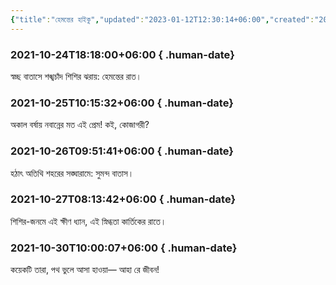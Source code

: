 ```yaml
---
{"title":"হেমন্তের হাইকু","updated":"2023-01-12T12:30:14+06:00","created":"2021-10-24T18:18:00+06:00","latitude":23.79045761,"longitude":90.40742353,"altitude":-39.7199,"dg-publish":true,"dg-permalink":"personal/writings/creative/poems/haikus-of-fall","tags":["haiku","কবিতা"],"location":"বাড্ডা, ঢাকা","maturity":3,"permalink":"/personal/writings/creative/poems/haikus-of-fall/","dgPassFrontmatter":true,"noteIcon":3}
---
```


### 2021-10-24T18:18:00+06:00 { .human-date}
স্বচ্ছ বাতাসে
শঙ্খচাঁদ শিশির ঝরায়:
হেমন্তের রাত।

### 2021-10-25T10:15:32+06:00 { .human-date}
অকাল বর্ষায়
নবান্নের মত এই প্রেম!
কই, কোজাগরী?

### 2021-10-26T09:51:41+06:00 { .human-date}
হঠাৎ অতিথি
শহরের সঙ্ঘারামে:
সুমন্দ বাতাস।

### 2021-10-27T08:13:42+06:00 { .human-date}
শিশির-জনমে
এই ক্ষীণ ধ্যান, এই স্নিগ্ধতা
কার্তিকের রাতে।

### 2021-10-30T10:00:07+06:00 { .human-date} 
কয়েকটি তারা,
পথ ভুলে আসা হাওয়া—
আহা রে জীবন!